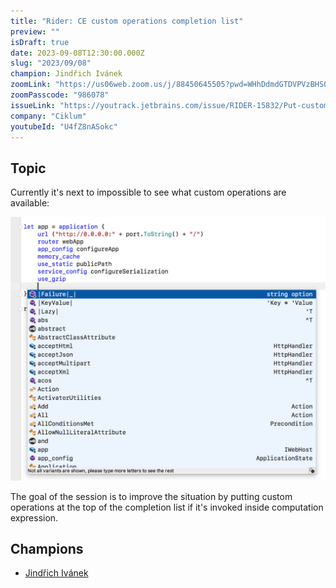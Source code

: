 ```yaml
---
title: "Rider: CE custom operations completion list"
preview: ""
isDraft: true
date: 2023-09-08T12:30:00.000Z
slug: "2023/09/08"
champion: Jindřich Ivánek
zoomLink: "https://us06web.zoom.us/j/88450645505?pwd=WHhDdmdGTDVPVzBHS0FvdFVRWVVTUT09"
zoomPasscode: "986078"
issueLink: "https://youtrack.jetbrains.com/issue/RIDER-15832/Put-custom-operations-at-the-top-of-completion-list-if-its-invoked-on-top-level-inside-computation-expression"
company: "Ciklum"
youtubeId: "U4fZ8nASokc"
---
```


## Topic

Currently it's next to impossible to see what custom operations are available:

![Currently it's next to impossible to see what custom operations are available](../../images/sessions/ceCustomOperationCompletion.png)

The goal of the session is to improve the situation by putting custom operations at the top of the completion list if it's invoked inside computation expression.

## Champions

- [Jindřich Ivánek](https://github.com/jindraivanek)

